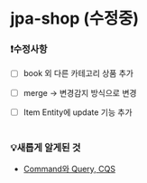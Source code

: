 # jpa-shop (수정중)

### :heavy_exclamation_mark:수정사항
- [ ] book 외 다른 카테고리 상품 추가<br>
- [ ] merge -> 변경감지 방식으로 변경<br>
- [ ] Item Entity에 update 기능 추가<br><br>


###  :bulb:새롭게 알게된 것
- [Command와 Query, CQS](https://shoark7.github.io/programming/knowledge/command-and-query-method)
